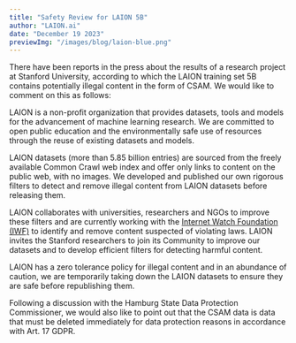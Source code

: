 ```yaml
---
title: "Safety Review for LAION 5B"
author: "LAION.ai"
date: "December 19 2023"
previewImg: "/images/blog/laion-blue.png"
---
```


There have been reports in the press about the results of a research project at Stanford University, according to which the LAION training set 5B contains potentially illegal content in the form of CSAM. We would like to comment on this as follows:

LAION is a non-profit organization that provides datasets, tools and models for the advancement of machine learning research. We are committed to open public education and the environmentally safe use of resources through the reuse of existing datasets and models.

LAION datasets (more than 5.85 billion entries) are sourced from the freely available Common Crawl web index and offer only links to content on the public web, with no images. We developed and published our own rigorous filters to detect and remove illegal content from LAION datasets before releasing them.

LAION collaborates with universities, researchers and NGOs to improve these filters and are currently working with the [Internet Watch Foundation (IWF)](https://www.iwf.org.uk/) to identify and remove content suspected of violating laws. LAION invites the Stanford researchers to join its Community to improve our datasets and to develop efficient filters for detecting harmful content.

LAION has a zero tolerance policy for illegal content and in an abundance of caution, we are temporarily taking down the LAION datasets to ensure they are safe before republishing them.

Following a discussion with the Hamburg State Data Protection Commissioner, we would also like to point out that the CSAM data is data that must be deleted immediately for data protection reasons in accordance with Art. 17 GDPR.
